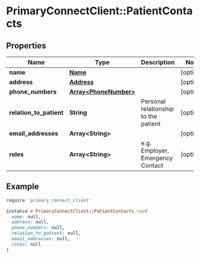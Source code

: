 # PrimaryConnectClient::PatientContacts

## Properties

| Name | Type | Description | Notes |
| ---- | ---- | ----------- | ----- |
| **name** | [**Name**](Name.md) |  | [optional] |
| **address** | [**Address**](Address.md) |  | [optional] |
| **phone_numbers** | [**Array&lt;PhoneNumber&gt;**](PhoneNumber.md) |  | [optional] |
| **relation_to_patient** | **String** | Personal relationship to the patient | [optional] |
| **email_addresses** | **Array&lt;String&gt;** |  | [optional] |
| **roles** | **Array&lt;String&gt;** | e.g. Employer, Emergency Contact | [optional] |

## Example

```ruby
require 'primary_connect_client'

instance = PrimaryConnectClient::PatientContacts.new(
  name: null,
  address: null,
  phone_numbers: null,
  relation_to_patient: null,
  email_addresses: null,
  roles: null
)
```

